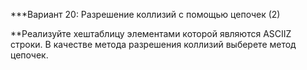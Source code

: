 ***Вариант 20: Разрешение коллизий с помощью цепочек (2)

**Реализуйте хеш­таблицу элементами которой являются ASCII­Z строки. В качестве метода
разрешения коллизий выберете метод цепочек.